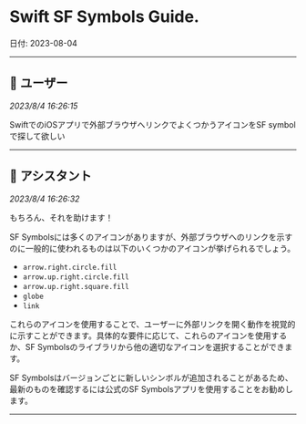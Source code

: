 # Swift SF Symbols Guide.

日付: 2023-08-04

---

## 👤 ユーザー
*2023/8/4 16:26:15*

SwiftでのiOSアプリで外部ブラウザへリンクでよくつかうアイコンをSF symbolで探して欲しい

---

## 🤖 アシスタント
*2023/8/4 16:26:32*

もちろん、それを助けます！

SF Symbolsには多くのアイコンがありますが、外部ブラウザへのリンクを示すのに一般的に使われるものは以下のいくつかのアイコンが挙げられるでしょう。

- `arrow.right.circle.fill`
- `arrow.up.right.circle.fill`
- `arrow.up.right.square.fill`
- `globe`
- `link`

これらのアイコンを使用することで、ユーザーに外部リンクを開く動作を視覚的に示すことができます。具体的な要件に応じて、これらのアイコンを使用するか、SF Symbolsのライブラリから他の適切なアイコンを選択することができます。

SF Symbolsはバージョンごとに新しいシンボルが追加されることがあるため、最新のものを確認するには公式のSF Symbolsアプリを使用することをお勧めします。

---
